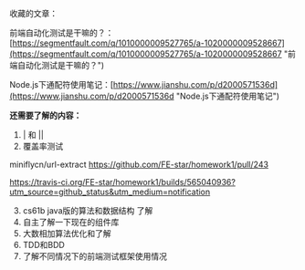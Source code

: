 收藏的文章：

前端自动化测试是干嘛的？：[https://segmentfault.com/q/1010000009527765/a-1020000009528667](https://segmentfault.com/q/1010000009527765/a-1020000009528667 "前端自动化测试是干嘛的？")

Node.js下通配符使用笔记：[https://www.jianshu.com/p/d2000571536d](https://www.jianshu.com/p/d2000571536d "Node.js下通配符使用笔记")

**还需要了解的内容：**

1. | 和 ||
2. 覆盖率测试

miniflycn/url-extract 
https://github.com/FE-star/homework1/pull/243

https://travis-ci.org/FE-star/homework1/builds/565040936?utm_source=github_status&utm_medium=notification 

3.  cs61b java版的算法和数据结构 了解
4.  自主了解一下现在的组件库
5.  大数相加算法优化和了解
6.  TDD和BDD
7.  了解不同情况下的前端测试框架使用情况

